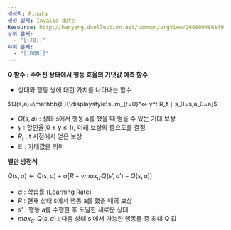```yaml
---
생성자: Pinata
생성 일시: Invalid date
Resource: http://hanyang.dcollection.net/common/orgView/200000486149
상위 문서:
  - "[[TD]]"
하위 문서:
  - "[[DQN]]"
---
```

**Q 함수 : 주어진 상태에서 행동 효율의 기댓값 예측 함수**

- 상태와 행동 쌍에 대한 가치를 나타내는 함수

$Q(s,a)=\mathbb{E}[\displaystyle\sum_{t=0}^∞ γ^t R_t ∣ s_0=s,a_0=a]$

- $Q(s,a)$ : 상태 s에서 행동 a를 했을 때 얻을 수 있는 기대 보상
- $\gamma$ : 할인율(0 ≤ $\gamma$ ≤ 1), 미래 보상의 중요도를 결정
- $R_t$ : t 시점에서 얻은 보상
- $\mathbb{E}$ : 기대값을 의미

  

**벨만 방정식**

$Q(s,a) ← Q(s,a) + \alpha [R + \gamma max_{a’} Q(s’, a’) - Q(s, a)]$

- $\alpha$ : 학습률 (Learning Rate)
- ${R}$ : 현재 상태 s에서 행동 a를 했을 때의 보상
- s' : 행동 a를 수행한 후 도달한 새로운 상태
- $max_{a’} ~Q(s,a)$ : 다음 상태 s’에서 가능한 행동들 중 최대 Q 값